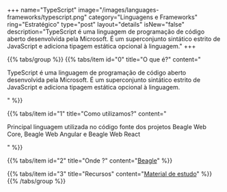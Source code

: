 +++
name="TypeScript"
image="/images/languages-frameworks/typescript.png"
category="Linguagens e Frameworks"
ring="Estratégico"
type="post"
layout="details"
isNew="false"
description="TypeScript é uma linguagem de programação de código aberto desenvolvida pela Microsoft. É um superconjunto sintático estrito de JavaScript e adiciona tipagem estática opcional à linguagem."
+++

{{% tabs/group %}}
  {{% tabs/item id="0" title="O que é?" content="<p>TypeScript é uma linguagem de programação de código aberto desenvolvida pela Microsoft. É um superconjunto sintático estrito de JavaScript e adiciona tipagem estática opcional à linguagem.</p>" %}}

  {{% tabs/item id="1" title="Como utilizamos?" content="<p>Principal linguagem utilizada no código fonte dos projetos Beagle Web Core, Beagle Web Angular e Beagle Web React</p>" %}}

  {{% tabs/item id="2" title="Onde ?" content="<a href='https://usebeagle.io/' target='_blank'>Beagle</a>" %}}

  {{% tabs/item id="3" title="Recursos" content="<a href='https://www.typescriptlang.org/' target='_blank'>Material de estudo</a>" %}}
{{% /tabs/group %}}

